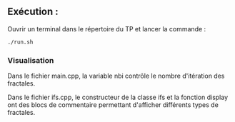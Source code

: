 ## Exécution : 
Ouvrir un terminal dans le répertoire du TP et lancer la commande :

```bash
./run.sh
```

### Visualisation
Dans le fichier main.cpp, la variable nbi contrôle le nombre d'itération des fractales.

Dans le fichier ifs.cpp, le constructeur de la classe ifs et la fonction display ont des blocs de commentaire permettant d'afficher différents types de fractales.